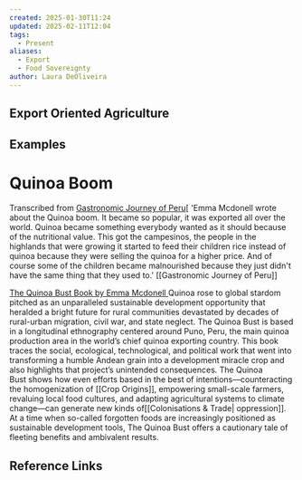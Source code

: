 ```yaml
---
created: 2025-01-30T11:24
updated: 2025-02-11T12:04
tags:
  - Present
aliases:
  - Export
  - Food Sovereignty
author: Laura DeOliveira
---
```


## Export Oriented Agriculture 

## Examples
# Quinoa Boom 


Transcribed from [Gastronomic Journey of Peru](https://podcasts.apple.com/us/podcast/gastronomic-journey-of-peru/id351948564?i=1000652059841)[
'Emma Mcdonell wrote about the Quinoa boom. It became so popular, it was exported all over the world. Quinoa became something everybody wanted as it should because of the nutritional value. This got the campesinos, the people in the highlands that were growing it started to feed their children rice instead of quinoa because they were selling the quinoa for a higher price. And of course some of the children became malnourished because they just didn't have the same thing that they used to.'
[[Gastronomic Journey of Peru]]

[The Quinoa Bust Book by Emma Mcdonell ](https://www.ucpress.edu/flier/books/the-quinoa-bust/paper)
Quinoa rose to global stardom pitched as an unparalleled sustainable development opportunity that heralded a bright future for rural communities devastated by decades of rural-urban migration, civil war, and state neglect. The Quinoa Bust is based in a longitudinal ethnography centered around Puno, Peru, the main quinoa production area in the world’s chief quinoa exporting country. This book traces the social, ecological, technological, and political work that went into transforming a humble Andean grain into a development miracle crop and also highlights that project’s unintended consequences. The Quinoa Bust shows how even efforts based in the best of intentions—counteracting the homogenization of [[Crop Origins]], empowering small-scale farmers, revaluing local food cultures, and adapting agricultural systems to climate change—can generate new kinds of[[Colonisations & Trade| oppression]]. At a time when so-called forgotten foods are increasingly positioned as sustainable development tools, The Quinoa Bust offers a cautionary tale of fleeting benefits and ambivalent results.


## Reference Links


